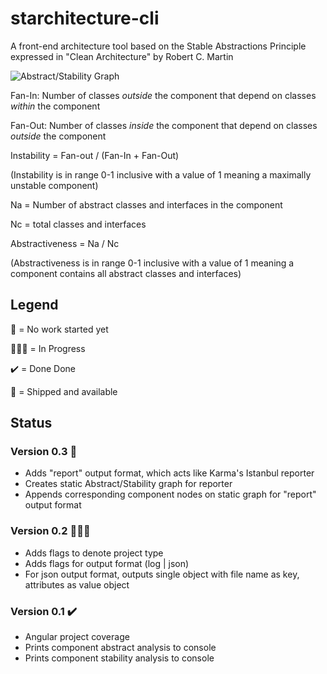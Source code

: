 # starchitecture-cli
A front-end architecture tool based on the Stable Abstractions Principle expressed in "Clean Architecture" by Robert C. Martin

![Abstract/Stability Graph](https://adriancitu.files.wordpress.com/2017/12/sapprinciple1.png)

Fan-In: Number of classes *outside* the component that depend on classes *within* the component

Fan-Out: Number of classes *inside* the component that depend on classes *outside* the component

Instability =  Fan-out / (Fan-In + Fan-Out)

(Instability is in range 0-1 inclusive with a value of 1 meaning a maximally unstable component)

Na = Number of abstract classes and interfaces in the component

Nc = total classes and interfaces

Abstractiveness = Na / Nc

(Abstractiveness is in range 0-1 inclusive with a value of 1 meaning a component contains all abstract classes and interfaces)

## Legend

🧠 = No work started yet

👨🏾‍💻 = In Progress 

✔️ = Done Done

🚢 = Shipped and available

## Status

### Version 0.3 🧠
- Adds "report" output format, which acts like Karma's Istanbul reporter
- Creates static Abstract/Stability graph for reporter
- Appends corresponding component nodes on static graph for "report" output format

### Version 0.2 👨🏾‍💻
- Adds flags to denote project type
- Adds flags for output format (log | json)
- For json output format, outputs single object with file name as key, attributes as value object

### Version 0.1 ✔️ 
- Angular project coverage
- Prints component abstract analysis to console
- Prints component stability analysis to console
